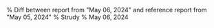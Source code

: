 % Diff between report from "May 06, 2024" and reference report from "May 05, 2024"
% Strudy
% May 06, 2024



